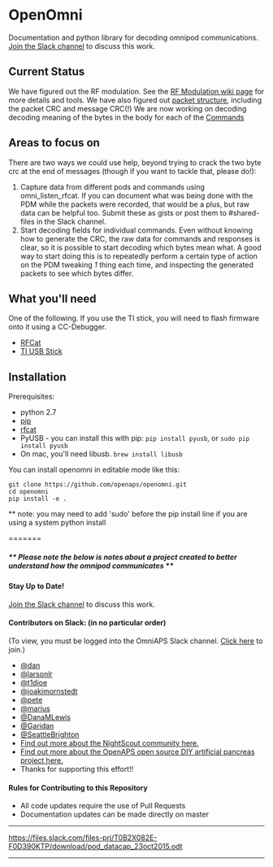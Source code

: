 # OpenOmni
Documentation and python library for decoding omnipod communications. [Join the Slack channel](https://omniaps.slack.com/) to discuss this work.

## Current Status

We have figured out the RF modulation. See the [RF Modulation wiki page](https://github.com/openaps/openomni/wiki/RF-Modulation) for more details and tools.  We have also figured out [packet structure](https://github.com/openaps/openomni/tree/master/packets), including the packet CRC and message CRC(!) We are now working on decoding decoding meaning of the bytes in the body for each of the [Commands](https://github.com/openaps/openomni/wiki/Protocol-Commands)

## Areas to focus on

There are two ways we could use help, beyond trying to crack the two byte crc at the end of messages (though if you want to tackle that, please do!):
  1. Capture data from different pods and commands using omni_listen_rfcat. If you can document what was being done with the PDM while the packets were recorded, that would be a plus, but raw data can be helpful too.  Submit these as gists or post them to #shared-files in the Slack channel.
  2. Start decoding fields for individual commands.  Even without knowing how to generate the CRC, the raw data for commands and responses is clear, so it is possible to start decoding which bytes mean what.  A good way to start doing this is to repeatedly perform a certain type of action on the PDM tweaking *1* thing each time, and inspecting the generated packets to see which bytes differ.

## What you'll need

One of the following.  If you use the TI stick, you will need to flash firmware onto it using a CC-Debugger.

  * [RFCat](http://int3.cc/products/rfcat)
  * [TI USB Stick](http://www.ti.com/tool/cc1111emk868-915)

## Installation

Prerequisites:
* python 2.7
* [pip](https://pip.readthedocs.io/en/stable/installing/)
* [rfcat](https://bitbucket.org/atlas0fd00m/rfcat)
* PyUSB - you can install this with pip: `pip install pyusb`, or `sudo pip install pyusb`
* On mac, you'll need libusb. `brew install libusb`

You can install openomni in editable mode like this:
```
git clone https://github.com/openaps/openomni.git
cd openomni
pip install -e .
```
** note: you may need to add 'sudo' before the pip install line if you are using a system python install

=======
##### ** Please note the below is notes about a project created to better understand how the omnipod communicates **


#### Stay Up to Date!
[Join the Slack channel](https://omniapsslack.azurewebsites.net/) to discuss this work.

#### Contributors on Slack: (in no particular order)
(To view, you must be logged into the OmniAPS Slack channel. [Click here](https://omniapsslack.azurewebsites.net/) to join.)
* [@dan](https://omniaps.slack.com/team/dan)
* [@larsonlr](https://omniaps.slack.com/team/larsonlr)
* [@t1djoe](https://omniaps.slack.com/team/t1djoe)
* [@joakimornstedt](https://omniaps.slack.com/team/joakimornstedt)
* [@pete](https://omniaps.slack.com/team/pete)
* [@marius](https://omniaps.slack.com/team/marius) 
* [@DanaMLewis](https://omniaps.slack.com/team/danamlewis)
* [@Garidan](https://omniaps.slack.com/team/garidan)
* [@SeattleBrighton](https://omniaps.slack.com/team/seattlebrighton)
* [Find out more about the NightScout community here.](https://github.com/nightscout)
* [Find out more about the OpenAPS open source DIY artificial pancreas project here.](https://openaps.org)
* Thanks for supporting this effort!!

#### Rules for Contributing to this Repository

* All code updates require the use of Pull Requests
* Documentation updates can be made directly on master

***
https://files.slack.com/files-pri/T0B2X082E-F0D390KTP/download/pod_datacap_23oct2015.odt
***
